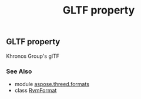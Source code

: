 ﻿---
title: GLTF property
second_title: Aspose.3D for Python via .NET API References
description: 
type: docs
weight: 290
url: /python-net/aspose.threed.formats/rvmformat/gltf/
is_root: false
---

## GLTF property


Khronos Group's glTF

### See Also
* module [aspose.threed.formats](../../)
* class [RvmFormat](/3d/python-net/aspose.threed.formats/rvmformat)
